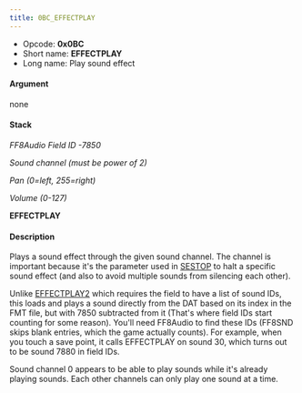 ```yaml
---
title: 0BC_EFFECTPLAY
---
```


-   Opcode: **0x0BC**
-   Short name: **EFFECTPLAY**
-   Long name: Play sound effect

#### Argument

none

#### Stack

  
*FF8Audio Field ID -7850*

*Sound channel (must be power of 2)*

*Pan (0=left, 255=right)*

*Volume (0-127)*

**EFFECTPLAY**

#### Description

Plays a sound effect through the given sound channel. The channel is important because it's the parameter used in [SESTOP](0CD_SESTOP.md) to halt a specific sound effect (and also to avoid multiple sounds from silencing each other).

Unlike [EFFECTPLAY2](021_EFFECTPLAY2.md) which requires the field to have a list of sound IDs, this loads and plays a sound directly from the DAT based on its index in the FMT file, but with 7850 subtracted from it (That's where field IDs start counting for some reason). You'll need FF8Audio to find these IDs (FF8SND skips blank entries, which the game actually counts). For example, when you touch a save point, it calls EFFECTPLAY on sound 30, which turns out to be sound 7880 in field IDs.

Sound channel 0 appears to be able to play sounds while it's already playing sounds. Each other channels can only play one sound at a time.
